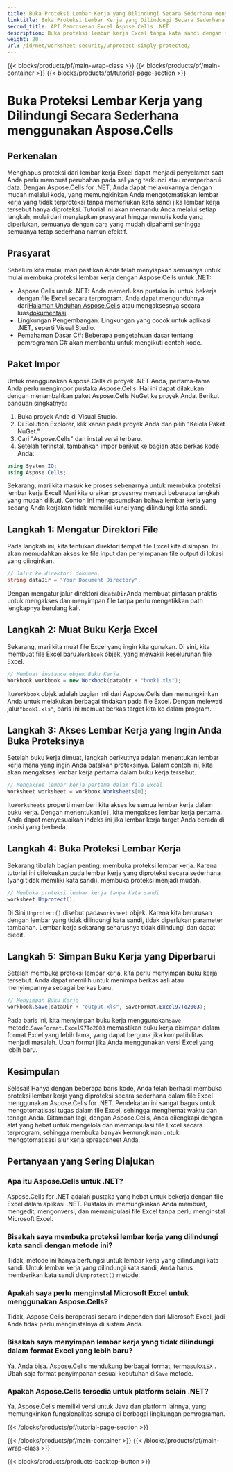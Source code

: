 ```yaml
---
title: Buka Proteksi Lembar Kerja yang Dilindungi Secara Sederhana menggunakan Aspose.Cells
linktitle: Buka Proteksi Lembar Kerja yang Dilindungi Secara Sederhana menggunakan Aspose.Cells
second_title: API Pemrosesan Excel Aspose.Cells .NET
description: Buka proteksi lembar kerja Excel tanpa kata sandi dengan mudah menggunakan Aspose.Cells untuk .NET. Pelajari pengaturan, langkah-langkah kode, dan simpan output dengan mudah.
weight: 20
url: /id/net/worksheet-security/unprotect-simply-protected/
---
```


{{< blocks/products/pf/main-wrap-class >}}
{{< blocks/products/pf/main-container >}}
{{< blocks/products/pf/tutorial-page-section >}}

# Buka Proteksi Lembar Kerja yang Dilindungi Secara Sederhana menggunakan Aspose.Cells

## Perkenalan
Menghapus proteksi dari lembar kerja Excel dapat menjadi penyelamat saat Anda perlu membuat perubahan pada sel yang terkunci atau memperbarui data. Dengan Aspose.Cells for .NET, Anda dapat melakukannya dengan mudah melalui kode, yang memungkinkan Anda mengotomatiskan lembar kerja yang tidak terproteksi tanpa memerlukan kata sandi jika lembar kerja tersebut hanya diproteksi. Tutorial ini akan memandu Anda melalui setiap langkah, mulai dari menyiapkan prasyarat hingga menulis kode yang diperlukan, semuanya dengan cara yang mudah dipahami sehingga semuanya tetap sederhana namun efektif.
## Prasyarat
Sebelum kita mulai, mari pastikan Anda telah menyiapkan semuanya untuk mulai membuka proteksi lembar kerja dengan Aspose.Cells untuk .NET:
-  Aspose.Cells untuk .NET: Anda memerlukan pustaka ini untuk bekerja dengan file Excel secara terprogram. Anda dapat mengunduhnya dari[Halaman Unduhan Aspose.Cells](https://releases.aspose.com/cells/net/) atau mengaksesnya secara luas[dokumentasi](https://reference.aspose.com/cells/net/).
- Lingkungan Pengembangan: Lingkungan yang cocok untuk aplikasi .NET, seperti Visual Studio.
- Pemahaman Dasar C#: Beberapa pengetahuan dasar tentang pemrograman C# akan membantu untuk mengikuti contoh kode.
## Paket Impor
Untuk menggunakan Aspose.Cells di proyek .NET Anda, pertama-tama Anda perlu mengimpor pustaka Aspose.Cells. Hal ini dapat dilakukan dengan menambahkan paket Aspose.Cells NuGet ke proyek Anda. Berikut panduan singkatnya:
1. Buka proyek Anda di Visual Studio.
2. Di Solution Explorer, klik kanan pada proyek Anda dan pilih "Kelola Paket NuGet."
3. Cari "Aspose.Cells" dan instal versi terbaru.
4. Setelah terinstal, tambahkan impor berikut ke bagian atas berkas kode Anda:
```csharp
using System.IO;
using Aspose.Cells;
```
Sekarang, mari kita masuk ke proses sebenarnya untuk membuka proteksi lembar kerja Excel!
Mari kita uraikan prosesnya menjadi beberapa langkah yang mudah diikuti. Contoh ini mengasumsikan bahwa lembar kerja yang sedang Anda kerjakan tidak memiliki kunci yang dilindungi kata sandi.
## Langkah 1: Mengatur Direktori File
Pada langkah ini, kita tentukan direktori tempat file Excel kita disimpan. Ini akan memudahkan akses ke file input dan penyimpanan file output di lokasi yang diinginkan.
```csharp
// Jalur ke direktori dokumen.
string dataDir = "Your Document Directory";
```
 Dengan mengatur jalur direktori di`dataDir`Anda membuat pintasan praktis untuk mengakses dan menyimpan file tanpa perlu mengetikkan path lengkapnya berulang kali.
## Langkah 2: Muat Buku Kerja Excel
 Sekarang, mari kita muat file Excel yang ingin kita gunakan. Di sini, kita membuat file Excel baru.`Workbook` objek, yang mewakili keseluruhan file Excel.
```csharp
// Membuat instance objek Buku Kerja
Workbook workbook = new Workbook(dataDir + "book1.xls");
   ```
 Itu`Workbook` objek adalah bagian inti dari Aspose.Cells dan memungkinkan Anda untuk melakukan berbagai tindakan pada file Excel. Dengan melewati jalur`"book1.xls"`, baris ini memuat berkas target kita ke dalam program.
## Langkah 3: Akses Lembar Kerja yang Ingin Anda Buka Proteksinya
Setelah buku kerja dimuat, langkah berikutnya adalah menentukan lembar kerja mana yang ingin Anda batalkan proteksinya. Dalam contoh ini, kita akan mengakses lembar kerja pertama dalam buku kerja tersebut.
```csharp
// Mengakses lembar kerja pertama dalam file Excel
Worksheet worksheet = workbook.Worksheets[0];
```
 Itu`Worksheets` properti memberi kita akses ke semua lembar kerja dalam buku kerja. Dengan menentukan`[0]`, kita mengakses lembar kerja pertama. Anda dapat menyesuaikan indeks ini jika lembar kerja target Anda berada di posisi yang berbeda.
## Langkah 4: Buka Proteksi Lembar Kerja
Sekarang tibalah bagian penting: membuka proteksi lembar kerja. Karena tutorial ini difokuskan pada lembar kerja yang diproteksi secara sederhana (yang tidak memiliki kata sandi), membuka proteksi menjadi mudah.
```csharp
// Membuka proteksi lembar kerja tanpa kata sandi
worksheet.Unprotect();
```
 Di Sini,`Unprotect()` disebut pada`worksheet` objek. Karena kita berurusan dengan lembar yang tidak dilindungi kata sandi, tidak diperlukan parameter tambahan. Lembar kerja sekarang seharusnya tidak dilindungi dan dapat diedit.
## Langkah 5: Simpan Buku Kerja yang Diperbarui
Setelah membuka proteksi lembar kerja, kita perlu menyimpan buku kerja tersebut. Anda dapat memilih untuk menimpa berkas asli atau menyimpannya sebagai berkas baru.
```csharp
// Menyimpan Buku Kerja
workbook.Save(dataDir + "output.xls", SaveFormat.Excel97To2003);
```
 Pada baris ini, kita menyimpan buku kerja menggunakan`Save` metode.`SaveFormat.Excel97To2003` memastikan buku kerja disimpan dalam format Excel yang lebih lama, yang dapat berguna jika kompatibilitas menjadi masalah. Ubah format jika Anda menggunakan versi Excel yang lebih baru.
## Kesimpulan
Selesai! Hanya dengan beberapa baris kode, Anda telah berhasil membuka proteksi lembar kerja yang diproteksi secara sederhana dalam file Excel menggunakan Aspose.Cells for .NET. Pendekatan ini sangat bagus untuk mengotomatisasi tugas dalam file Excel, sehingga menghemat waktu dan tenaga Anda. Ditambah lagi, dengan Aspose.Cells, Anda dilengkapi dengan alat yang hebat untuk mengelola dan memanipulasi file Excel secara terprogram, sehingga membuka banyak kemungkinan untuk mengotomatisasi alur kerja spreadsheet Anda.
## Pertanyaan yang Sering Diajukan
### Apa itu Aspose.Cells untuk .NET?
Aspose.Cells for .NET adalah pustaka yang hebat untuk bekerja dengan file Excel dalam aplikasi .NET. Pustaka ini memungkinkan Anda membuat, mengedit, mengonversi, dan memanipulasi file Excel tanpa perlu menginstal Microsoft Excel.
### Bisakah saya membuka proteksi lembar kerja yang dilindungi kata sandi dengan metode ini?
 Tidak, metode ini hanya berfungsi untuk lembar kerja yang dilindungi kata sandi. Untuk lembar kerja yang dilindungi kata sandi, Anda harus memberikan kata sandi di`Unprotect()` metode.
### Apakah saya perlu menginstal Microsoft Excel untuk menggunakan Aspose.Cells?
Tidak, Aspose.Cells beroperasi secara independen dari Microsoft Excel, jadi Anda tidak perlu menginstalnya di sistem Anda.
### Bisakah saya menyimpan lembar kerja yang tidak dilindungi dalam format Excel yang lebih baru?
 Ya, Anda bisa. Aspose.Cells mendukung berbagai format, termasuk`XLSX` . Ubah saja format penyimpanan sesuai kebutuhan di`Save` metode.
### Apakah Aspose.Cells tersedia untuk platform selain .NET?
Ya, Aspose.Cells memiliki versi untuk Java dan platform lainnya, yang memungkinkan fungsionalitas serupa di berbagai lingkungan pemrograman.

{{< /blocks/products/pf/tutorial-page-section >}}

{{< /blocks/products/pf/main-container >}}
{{< /blocks/products/pf/main-wrap-class >}}

{{< blocks/products/products-backtop-button >}}
